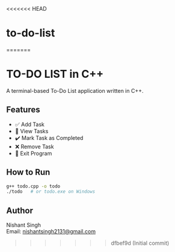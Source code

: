 <<<<<<< HEAD
# to-do-list
=======
# TO-DO LIST in C++

A terminal-based To-Do List application written in C++.

## Features

- ✅ Add Task
- 📄 View Tasks
- ✔️ Mark Task as Completed
- ❌ Remove Task
- 🚪 Exit Program

## How to Run

```bash
g++ todo.cpp -o todo
./todo   # or todo.exe on Windows
```

## Author

Nishant Singh  
Email: nishantsingh2131@gmail.com
>>>>>>> dfbef9d (Initial commit)
